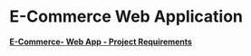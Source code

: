 # E-Commerce Web Application
**[E-Commerce- Web App - Project Requirements](./‫E-Commerce-Web-App-Project-Requirements.pdf
)**
